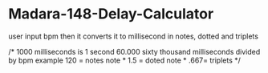 # Madara-148-Delay-Calculator
user input bpm then it converts it to millisecond in notes, dotted and triplets


/* 1000 milliseconds is 1 second
60.000 sixty thousand milliseconds divided by bpm example 120 = notes
note * 1.5 = doted
note * .667= triplets
 */
